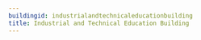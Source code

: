 ```yaml
---
buildingid: industrialandtechnicaleducationbuilding
title: Industrial and Technical Education Building
---
```



